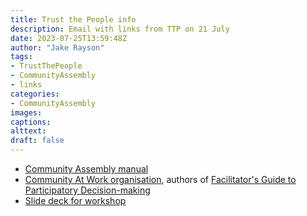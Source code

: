 ```yaml
---
title: Trust the People info
description: Email with links from TTP on 21 July
date: 2023-07-25T13:59:48Z
author: "Jake Rayson"
tags: 
- TrustThePeople
- CommunityAssembly
- links
categories:
- CommunityAssembly
images: 
captions:
alttext:
draft: false
---
```


* [Community Assembly manual](https://drive.google.com/file/d/1tili_1ggvpFFqFVKuFY1ikxxp7HU43o9/view)
* [Community At Work organisation](https://communityatwork.com/), authors of [Facilitator's Guide to Participatory Decision-making](https://uk.bookshop.org/p/books/facilitator-s-guide-to-participatory-decision-making-sam-kaner/2570124)
* [Slide deck for workshop](https://docs.google.com/presentation/d/1KQLYI1-Z7vKYn68rSQOWmegaSGVR1cl82ink19A_sJ0/edit?usp=sharing)
